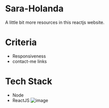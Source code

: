 # Sara-Holanda
A little bit more resources in this reactjs website.

# Criteria

- Responsiveness
- contact-me links

# Tech Stack
- Node
- ReactJS
![image](https://github.com/Holandara/Sara-Holanda/assets/7933074/2a199559-28f2-4e71-8443-69bdc6df9703)

